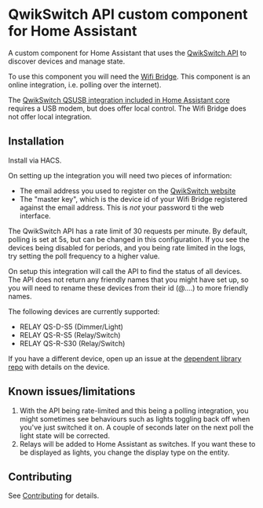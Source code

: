 # QwikSwitch API custom component for Home Assistant

A custom component for Home Assistant that uses the [QwikSwitch API](https://qwikswitch.com/doc/) to discover devices and manage state.

To use this component you will need the [Wifi Bridge](https://www.qwikswitch.co.za/products/wifi-bridge).  This component is an online integration, i.e. polling over the internet).

The [QwikSwitch QSUSB integration included in Home Assistant core](https://www.home-assistant.io/integrations/qwikswitch/) requires a USB modem, but does offer local control. The Wifi Bridge does not offer local integration.


## Installation

Install via HACS.

On setting up the integration you will need two pieces of information:

* The email address you used to register on the [QwikSwitch website](https://qwikswitch.com/login/)
* The "master key", which is the device id of your Wifi Bridge registered against the email address.  This is *not* your password ti the web interface.

The QwikSwitch API has a rate limit of 30 requests per minute.  By default, polling is set at 5s, but can be changed in this configuration.  If you see the devices being disabled for periods, and you being rate limited in the logs, try setting the poll frequency to a higher value.

On setup this integration will call the API to find the status of all devices.  The API does not return any friendly names that you might have set up, so you will need to rename these devices from their id (@....) to more friendly names.

The following devices are currently supported:

* RELAY QS-D-S5 (Dimmer/Light)
* RELAY QS-R-S5 (Relay/Switch)
* RELAY QS-R-S30 (Relay/Switch)

If you have a different device, open up an issue at the [dependent library repo](https://github.com/rhanekom/qwikswitch-api) with details on the device.

## Known issues/limitations

1. With the API being rate-limited and this being a polling integration, you might sometimes see behaviours such as lights toggling back off when you've just switched it on.  A couple of seconds later on the next poll the light state will be corrected.
2. Relays will be added to Home Assistant as switches.  If you want these to be displayed as lights, you change the display type on the entity.

## Contributing

See [Contributing](CONTRIBUTING.md) for details.
